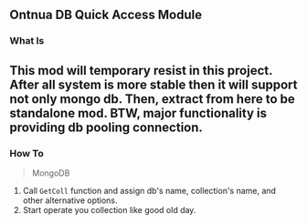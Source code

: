 Ontnua DB Quick Access Module
---

### What Is
This mod will temporary resist in this project. After
all system is more stable then it will support not only
mongo db. Then, extract from here to be standalone mod.
BTW, major functionality is providing db pooling 
connection.
---
### How To 
> MongoDB<br    >
1. Call `GetColl` function and assign db's name,
collection's name, and other alternative options.
1. Start operate you collection like good old day.
